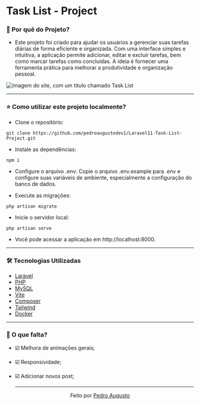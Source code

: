 # Task List - Project

### 📍 Por quê do Projeto?

- Este projeto foi criado para ajudar os usuários a gerenciar suas tarefas diárias de forma eficiente e organizada. Com uma interface simples e intuitiva, a aplicação permite adicionar, editar e excluir tarefas, bem como marcar tarefas como concluídas. A ideia é fornecer uma ferramenta prática para melhorar a produtividade e organização pessoal.

![imagem do site, com um titulo chamado Task List](https://imgur.com/a/DXxA2u6.png)

---
### ⭐ Como utilizar este projeto localmente?
-  Clone o repositório:

```shell
git clone https://github.com/pedroaugustodev1/Laravel11-Task-List-Project.git 
```

- Instale as dependências:

```shell
npm i 
```

- Configure o arquivo .env: 
Copie o arquivo .env.example para .env e configure suas variáveis de ambiente, especialmente a configuração do banco de dados.

- Execute as migrações:

```shell 
php artisan migrate
```

- Inicie o servidor local: 
```shell 
php artisan serve
```
- Você pode acessar a aplicação em http://localhost:8000.

---

### 🛠 Tecnologias Utilizadas

- [Laravel](https://laravel.com/)
- [PHP](https://www.php.net/)
- [MySQL](https://www.mysql.com/)
- [Vite](https://vitejs.dev)
- [Composer](https://getcomposer.org/)
- [Tailwind](https://tailwindcss.com/)
- [Docker](https://www.docker.com/)

---

### 📄 O que falta?

- ☑️ Melhora de animações gerais;
- ☑️ Responsividade;
- ☑️ Adicionar novos post;

  ---

<div align="center">Feito por <a href="">Pedro Augusto</a>  </div>